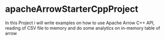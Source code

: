# apacheArrowStarterCppProject
In this Project i will write examples on how to use Apache Arrow C++ API, reading of CSV file to memory and do some analytics on in-memory table of arrow 
